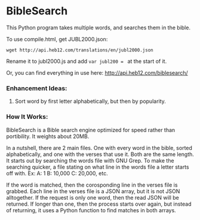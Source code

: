 # BibleSearch
This Python program takes multiple words, and searches them in the bible.

To use compile.html, get JUBL2000.json:

`wget http://api.heb12.com/translations/en/jubl2000.json`

Rename it to jubl2000.js and add `var jubl200 = ` at the start of it.

Or, you can find everything in use here: http://api.heb12.com/biblesearch/

### Enhancement Ideas:
1. Sort word by first letter alphabetically, but then by popularity.

### How It Works:

BibleSearch is a Bible search engine optimized for speed rather than portibility. It weights about 20MB.

In a nutshell, there are 2 main files. One with every word in the bible, sorted alphabetically, and one with the verses that use it. Both are the same length. It starts out by searching the words file with GNU Grep.
To make the searching quicker, a file stating on what line in the words file a letter starts off with. Ex: A: 1 B: 10,000 C: 20,000, etc.

If the word is matched, then the corosponding line in the verses file is grabbed. Each line in the verses file is a JSON array, but it is not JSON alltogether.
If the request is only one word, then the read JSON will be returned. If longer than one, then the process starts over
again, but instead of returning, it uses a Python function to find matches in both arrays.